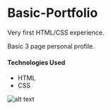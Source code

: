 # Basic-Portfolio
Very first HTML/CSS experience.

Basic 3 page personal profile.

#### Technologies Used
* HTML
* CSS


![alt text](https://octodex.github.com/images/carlostocat.gif)